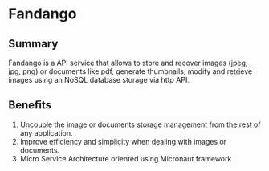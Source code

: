 # Fandango

## Summary 
  
Fandango is a API service that allows to store and recover images (jpeg, jpg, png) or documents like pdf, generate thumbnails, modify and retrieve images using an NoSQL database storage via http API.  
 
## Benefits 
  
1. Uncouple the image or documents storage management from the rest of any application.  
2. Improve efficiency and simplicity when dealing with images or documents.  
3. Micro Service Architecture oriented using Micronaut framework